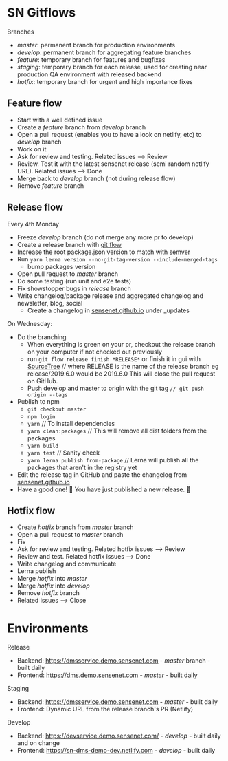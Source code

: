 # SN Gitflows

Branches
* *master*: permanent branch for production environments
* *develop*: permanent branch for aggregating feature branches
* *feature*: temporary branch for features and bugfixes
* *staging*: temporary branch for each release, used for creating near production QA environment with released backend
* *hotfix*: temporary branch for urgent and high importance fixes

## Feature flow
* Start with a well defined issue
* Create a *feature* branch from *develop* branch
* Open a pull request (enables you to have a look on netlify, etc) to *develop* branch
* Work on it
* Ask for review and testing. Related issues --> Review
* Review. Test it with the latest sensenet release (semi random netlify URL). Related issues --> Done
* Merge back to *develop* branch (not during release flow)
* Remove *feature* branch

## Release flow
Every 4th Monday
* Freeze *develop* branch (do not merge any more pr to develop)
* Create a release branch with [git flow](https://danielkummer.github.io/git-flow-cheatsheet/#release)
* Increase the root package.json version to match with [semver](https://docs.npmjs.com/about-semantic-versioning)
* Run `yarn lerna version --no-git-tag-version --include-merged-tags`
  * bump packages version
* Open pull request to *master* branch
* Do some testing (run unit and e2e tests)
* Fix showstopper bugs in *release* branch
* Write changelog/package release and aggregated changelog and newsletter, blog, social
  * Create a changelog in [sensenet.github.io](https://github.com/SenseNet/sensenet.github.io) under _updates

On Wednesday:
* Do the branching
  * When everything is green on your pr, checkout the release branch on your computer if not checked out previously
  * run `git flow release finish *RELEASE*` or finish it in gui with [SourceTree](https://www.sourcetreeapp.com/) // where RELEASE is the name of the release branch eg release/2019.6.0 would be 2019.6.0 
    This will close the pull request on GitHub.
  * Push develop and master to origin with the git tag `// git push origin --tags`
* Publish to npm
  * `git checkout master`
  * `npm login`
  * `yarn` // To install dependencies
  * `yarn clean:packages` // This will remove all dist folders from the packages
  * `yarn build`
  * `yarn test` // Sanity check
  * `yarn lerna publish from-package` // Lerna will publish all the packages that aren't in the registry yet
* Edit the release tag in GitHub and paste the changelog from [sensenet.github.io](https://github.com/SenseNet/sensenet.github.io) 
* Have a good one! 🍺 You have just published a new release. 🌟

## Hotfix flow
* Create *hotfix* branch from *master* branch
* Open a pull request to *master* branch
* Fix
* Ask for review and testing. Related hotfix issues --> Review
* Review and test. Related hotfix issues --> Done
* Write changelog and communicate
* Lerna publish
* Merge *hotfix* into *master*
* Merge *hotfix* into *develop*
* Remove *hotfix* branch
* Related issues --> Close

# Environments

Release
* Backend: https://dmsservice.demo.sensenet.com - *master* branch - built daily
* Frontend: https://dms.demo.sensenet.com - *master* - built daily

Staging
* Backend: https://dmsservice.demo.sensenet.com - *master* - built daily
* Frontend: Dynamic URL from the release branch's PR (Netlify)

Develop
* Backend: https://devservice.demo.sensenet.com/ - *develop* - built daily and on change
* Frontend: https://sn-dms-demo-dev.netlify.com - *develop* - built daily

